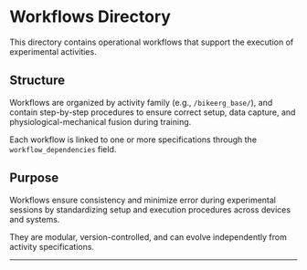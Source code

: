 # Workflows Directory

This directory contains operational workflows that support the execution of experimental activities.

## Structure

Workflows are organized by activity family (e.g., `/bikeerg_base/`), and contain step-by-step procedures to ensure correct setup, data capture, and physiological-mechanical fusion during training.

Each workflow is linked to one or more specifications through the `workflow_dependencies` field.

## Purpose

Workflows ensure consistency and minimize error during experimental sessions by standardizing setup and execution procedures across devices and systems.

They are modular, version-controlled, and can evolve independently from activity specifications.

---
